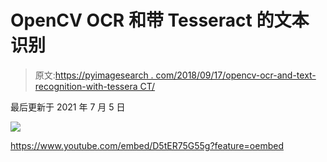 # OpenCV OCR 和带 Tesseract 的文本识别

> 原文:[https://pyimagesearch . com/2018/09/17/opencv-ocr-and-text-recognition-with-tessera CT/](https://pyimagesearch.com/2018/09/17/opencv-ocr-and-text-recognition-with-tesseract/)

最后更新于 2021 年 7 月 5 日

![](../Images/59dfb4b0192ce8baa7bfd9b4eb2d2aae.png)

<https://www.youtube.com/embed/D5tER75G55g?feature=oembed>